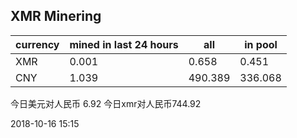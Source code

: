 ## XMR Minering

|currency|mined in last 24 hours|all|in pool|
|---|---|---|---|
|XMR|0.001|0.658|0.451|
|CNY|1.039|490.389|336.068|

今日美元对人民币 6.92	今日xmr对人民币744.92


2018-10-16 15:15
